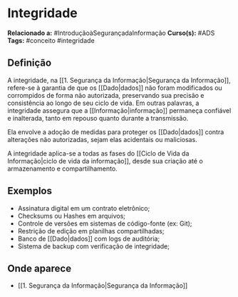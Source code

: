 # Integridade

**Relacionado a:** #IntroduçãoàSegurançadaInformação
**Curso(s):** #ADS
**Tags:** #conceito #integridade

## Definição

A integridade, na [[1. Segurança da Informação|Segurança da Informação]], refere-se à garantia de que os [[Dado|dados]] não foram modificados ou corrompidos de forma não autorizada, preservando sua precisão e consistência ao longo de seu ciclo de vida. Em outras palavras, a integridade assegura que a [[Informação|informação]] permaneça confiável e inalterada, tanto em repouso quanto durante a transmissão.

Ela envolve a adoção de medidas para proteger os [[Dado|dados]] contra alterações não autorizadas, sejam elas acidentais ou maliciosas.

A integridade aplica-se a todas as fases do [[Ciclo de Vida da Informação|ciclo de vida da informação]], desde sua criação até o armazenamento e compartilhamento.

## Exemplos

- Assinatura digital em um contrato eletrônico;
- Checksums ou Hashes em arquivos;
- Controle de versões em sistemas de código-fonte (ex: Git);
- Restrição de edição em planilhas compartilhadas;
- Banco de [[Dado|dados]] com logs de auditória;
- Sistema de backup com verificação de integridade;

## Onde aparece

- [[1. Segurança da Informação|Segurança da Informação]]